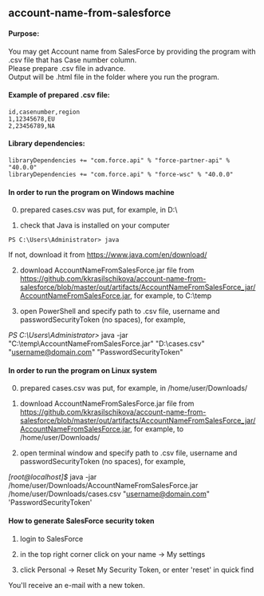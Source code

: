 ## account-name-from-salesforce
#### Purpose:
You may get Account name from SalesForce by providing the program with .csv file that has Case number column.  
Please prepare .csv file in advance.  
Output will be .html file in the folder where you run the program.

#### Example of prepared .csv file:
```
id,casenumber,region
1,12345678,EU
2,23456789,NA
```

#### Library dependencies:
```
libraryDependencies += "com.force.api" % "force-partner-api" % "40.0.0"
libraryDependencies += "com.force.api" % "force-wsc" % "40.0.0"
```

#### In order to run the program on Windows machine

0) prepared cases.csv was put, for example, in D:\

1) check that Java is installed on your computer
```
PS C:\Users\Administrator> java
```
If not, download it from https://www.java.com/en/download/

2) download AccountNameFromSalesForce.jar file from https://github.com/kkrasilschikova/account-name-from-salesforce/blob/master/out/artifacts/AccountNameFromSalesForce_jar/AccountNameFromSalesForce.jar, for example, to C:\temp

3) open PowerShell and specify path to .csv file, username and passwordSecurityToken (no spaces), for example,

*PS C:\Users\Administrator>*
java -jar "C:\temp\AccountNameFromSalesForce.jar" "D:\cases.csv" "username@domain.com" "PasswordSecurityToken"

#### In order to run the program on Linux system

0) prepared cases.csv was put, for example, in /home/user/Downloads/

1) download AccountNameFromSalesForce.jar file from https://github.com/kkrasilschikova/account-name-from-salesforce/blob/master/out/artifacts/AccountNameFromSalesForce_jar/AccountNameFromSalesForce.jar, for example, to /home/user/Downloads/

2) open terminal window and specify path to .csv file, username and passwordSecurityToken (no spaces), for example,

*[root@localhost]$*
java -jar /home/user/Downloads/AccountNameFromSalesForce.jar /home/user/Downloads/cases.csv "username@domain.com" 'PasswordSecurityToken'

#### How to generate SalesForce security token

1) login to SalesForce

2) in the top right corner click on your name -> My settings

3) click Personal -> Reset My Security Token, or enter 'reset' in quick find

You'll receive an e-mail with a new token.
